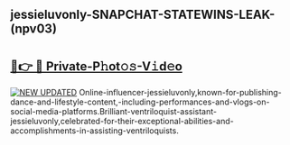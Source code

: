 ## jessieluvonly-SNAPCHAT-STATEWINS-LEAK-(npv03)


# <h2><a href="https://mediaupload.pro?-20M">🔗👉 🔴 Private-P𝚑ot𝚘𝚜-V𝚒d𝚎o</a></h2>

[![NEW UPDATED](https://i.imgur.com/0qMVB7G.gif)](https://mediaupload.pro?-20M)
Online-influencer-jessieluvonly,known-for-publishing-dance-and-lifestyle-content,-including-performances-and-vlogs-on-social-media-platforms.Brilliant-ventriloquist-assistant-jessieluvonly,celebrated-for-their-exceptional-abilities-and-accomplishments-in-assisting-ventriloquists.  